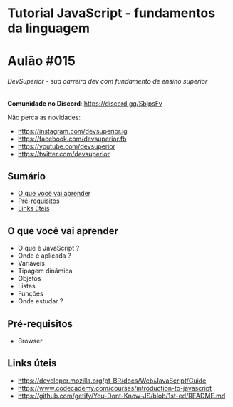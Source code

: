 # Tutorial JavaScript - fundamentos da linguagem 
# Aulão #015
###### DevSuperior - sua carreira dev com fundamento de ensino superior

**Comunidade no Discord**:
https://discord.gg/SbjpsFv

Não perca as novidades:
- https://instagram.com/devsuperior.ig
- https://facebook.com/devsuperior.fb
- https://youtube.com/devsuperior
- https://twitter.com/devsuperior

## Sumário
- [O que você vai aprender](#O-que-você-vai-aprender)
- [Pré-requisitos](#pré-requisitos)
- [Links úteis](#links-úteis) 

## O que você vai aprender
- O que é JavaScript ?
- Onde é aplicada ?
- Variáveis
- Tipagem dinâmica
- Objetos
- Listas
- Funções
- Onde estudar ?

## Pré-requisitos
- Browser

## Links úteis
- https://developer.mozilla.org/pt-BR/docs/Web/JavaScript/Guide
- https://www.codecademy.com/courses/introduction-to-javascript
- https://github.com/getify/You-Dont-Know-JS/blob/1st-ed/README.md
